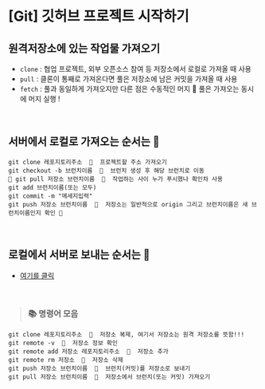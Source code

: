 # [Git] 깃허브 프로젝트 시작하기

## 원격저장소에 있는 작업물 가져오기

- `clone` : 협업 프로젝트, 외부 오픈소스 참여 등 저장소에서 로컬로 가져올 때 사용
- `pull` : 클론이 통째로 가져온다면 풀은 저장소에 남은 커밋을 가져올 때 사용
- `fetch` : 풀과 동일하게 가져오지만 다른 점은 수동적인 머지 🔸 풀은 가져오는 동시에 머지 실행 !

<br />

## 서버에서 로컬로 가져오는 순서는 💭

```
git clone 레포지토리주소  🔸  프로젝트할 주소 가져오기
git checkout -b 브런치이름  🔸  브런치 생성 후 해당 브런치로 이동
🚨 git pull 저장소 브런치이름  🔸  작업하는 사이 누가 푸시했나 확인차 사용
git add 브런치이름(또는 모두)
git commit -m "메세지입력"
git push 저장소 브런치이름  🔸  저장소는 일반적으로 origin 그리고 브런치이름은 새 브런치이름인지 확인 🚨
```

<br />

## 로컬에서 서버로 보내는 순서는 💭

- [여기를 클릭](./git-start.md)

<br />

> ### 📚 명령어 모음

```
git clone 레포지토리주소  🔸  저장소 복제, 여기서 저장소는 원격 저장소를 뜻함!!!
git remote -v  🔸  저장소 정보 확인
git remote add 저장소 레포지토리주소  🔸  저장소 추가
git remote rm 저장소  🔸  저장소 삭제
git push 저장소 브런치이름  🔸  브런치(커밋)를 저장소로 보내기
git pull 저장소 브런치이름  🔸  저장소에서 브런치(또는 커밋) 가져오기
```
